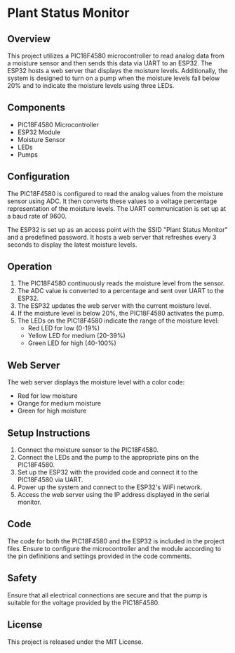 # Plant Status Monitor

## Overview
This project utilizes a PIC18F4580 microcontroller to read analog data from a moisture sensor and then sends this data via UART to an ESP32. The ESP32 hosts a web server that displays the moisture levels. Additionally, the system is designed to turn on a pump when the moisture levels fall below 20% and to indicate the moisture levels using three LEDs.

## Components
- PIC18F4580 Microcontroller
- ESP32 Module
- Moisture Sensor
- LEDs
- Pumps

## Configuration
The PIC18F4580 is configured to read the analog values from the moisture sensor using ADC. It then converts these values to a voltage percentage representation of the moisture levels. The UART communication is set up at a baud rate of 9600.

The ESP32 is set up as an access point with the SSID "Plant Status Monitor" and a predefined password. It hosts a web server that refreshes every 3 seconds to display the latest moisture levels.

## Operation
1. The PIC18F4580 continuously reads the moisture level from the sensor.
2. The ADC value is converted to a percentage and sent over UART to the ESP32.
3. The ESP32 updates the web server with the current moisture level.
4. If the moisture level is below 20%, the PIC18F4580 activates the pump.
5. The LEDs on the PIC18F4580 indicate the range of the moisture level:
   - Red LED for low (0-19%)
   - Yellow LED for medium (20-39%)
   - Green LED for high (40-100%)

## Web Server
The web server displays the moisture level with a color code:
- Red for low moisture
- Orange for medium moisture
- Green for high moisture

## Setup Instructions
1. Connect the moisture sensor to the PIC18F4580.
2. Connect the LEDs and the pump to the appropriate pins on the PIC18F4580.
3. Set up the ESP32 with the provided code and connect it to the PIC18F4580 via UART.
4. Power up the system and connect to the ESP32's WiFi network.
5. Access the web server using the IP address displayed in the serial monitor.

## Code
The code for both the PIC18F4580 and the ESP32 is included in the project files. Ensure to configure the microcontroller and the module according to the pin definitions and settings provided in the code comments.

## Safety
Ensure that all electrical connections are secure and that the pump is suitable for the voltage provided by the PIC18F4580.

## License
This project is released under the MIT License.
